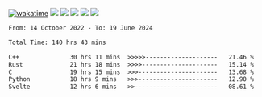 [![wakatime](https://wakatime.com/badge/user/368879df-dc38-4b1a-86c4-8a2054a0e074.svg)](https://wakatime.com/@368879df-dc38-4b1a-86c4-8a2054a0e074)
<img src="https://img.shields.io/badge/Windows-0078D6?style=flat&logo=Windows&logoColor=white">
<img src="https://img.shields.io/badge/IntelliJ_IDEA-000000.svg?style=flat&logo=IntelliJ-IDEA&logoColor=white">
<img src="https://img.shields.io/badge/CLion-000000.svg?style=flat&logo=CLion&logoColor=white">
<img src="https://img.shields.io/badge/Visual_Studio_Code-007ACC?style=flat&logo=Visual-Studio-Code&logoColor=white">
<img src="https://img.shields.io/badge/Discord-5865F2?label=kano42&style=flat&logo=discord&logoColor=white">
<br>


<!--START_SECTION:waka-->

```txt
From: 14 October 2022 - To: 19 June 2024

Total Time: 140 hrs 43 mins

C++              30 hrs 11 mins  >>>>>--------------------   21.46 %
Rust             21 hrs 18 mins  >>>>---------------------   15.14 %
C                19 hrs 15 mins  >>>----------------------   13.68 %
Python           18 hrs 9 mins   >>>----------------------   12.90 %
Svelte           12 hrs 6 mins   >>-----------------------   08.61 %
```

<!--END_SECTION:waka-->
